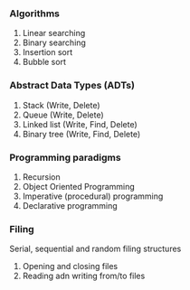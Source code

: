 ### Algorithms
1. Linear searching
2. Binary searching
3. Insertion sort
4. Bubble sort

### Abstract Data Types (ADTs)
1. Stack (Write, Delete)
2. Queue (Write, Delete)
3. Linked list (Write, Find, Delete)
4. Binary tree (Write, Find, Delete)

### Programming paradigms
1. Recursion
2. Object Oriented Programming
3. Imperative (procedural) programming
3. Declarative programming

### Filing
Serial, sequential and random filing structures

1. Opening and closing files
2. Reading adn writing from/to files
